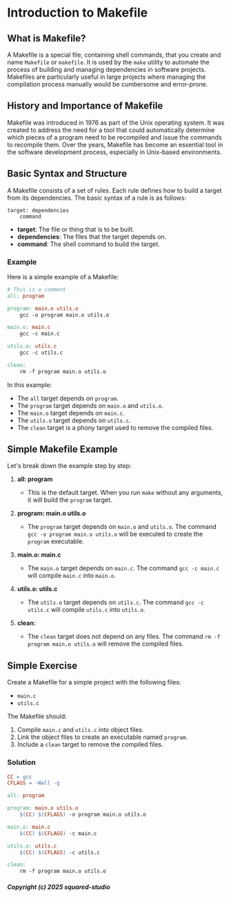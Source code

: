 # Introduction to Makefile

## What is Makefile?
A Makefile is a special file, containing shell commands, that you create and name `Makefile` or `makefile`. It is used by the `make` utility to automate the process of building and managing dependencies in software projects. Makefiles are particularly useful in large projects where managing the compilation process manually would be cumbersome and error-prone.

## History and Importance of Makefile
Makefile was introduced in 1976 as part of the Unix operating system. It was created to address the need for a tool that could automatically determine which pieces of a program need to be recompiled and issue the commands to recompile them. Over the years, Makefile has become an essential tool in the software development process, especially in Unix-based environments.

## Basic Syntax and Structure
A Makefile consists of a set of rules. Each rule defines how to build a target from its dependencies. The basic syntax of a rule is as follows:

```
target: dependencies
    command
```

- **target**: The file or thing that is to be built.
- **dependencies**: The files that the target depends on.
- **command**: The shell command to build the target.

### Example
Here is a simple example of a Makefile:

```makefile
# This is a comment
all: program

program: main.o utils.o
    gcc -o program main.o utils.o

main.o: main.c
    gcc -c main.c

utils.o: utils.c
    gcc -c utils.c

clean:
    rm -f program main.o utils.o
```

In this example:
- The `all` target depends on `program`.
- The `program` target depends on `main.o` and `utils.o`.
- The `main.o` target depends on `main.c`.
- The `utils.o` target depends on `utils.c`.
- The `clean` target is a phony target used to remove the compiled files.

## Simple Makefile Example
Let's break down the example step by step:

1. **all: program**
   - This is the default target. When you run `make` without any arguments, it will build the `program` target.

2. **program: main.o utils.o**
   - The `program` target depends on `main.o` and `utils.o`. The command `gcc -o program main.o utils.o` will be executed to create the `program` executable.

3. **main.o: main.c**
   - The `main.o` target depends on `main.c`. The command `gcc -c main.c` will compile `main.c` into `main.o`.

4. **utils.o: utils.c**
   - The `utils.o` target depends on `utils.c`. The command `gcc -c utils.c` will compile `utils.c` into `utils.o`.

5. **clean:**
   - The `clean` target does not depend on any files. The command `rm -f program main.o utils.o` will remove the compiled files.

## Simple Exercise
Create a Makefile for a simple project with the following files:
- `main.c`
- `utils.c`

The Makefile should:
1. Compile `main.c` and `utils.c` into object files.
2. Link the object files to create an executable named `program`.
3. Include a `clean` target to remove the compiled files.

### Solution
```makefile
CC = gcc
CFLAGS = -Wall -g

all: program

program: main.o utils.o
    $(CC) $(CFLAGS) -o program main.o utils.o

main.o: main.c
    $(CC) $(CFLAGS) -c main.c

utils.o: utils.c
    $(CC) $(CFLAGS) -c utils.c

clean:
    rm -f program main.o utils.o
```

##### Copyright (c) 2025 squared-studio

